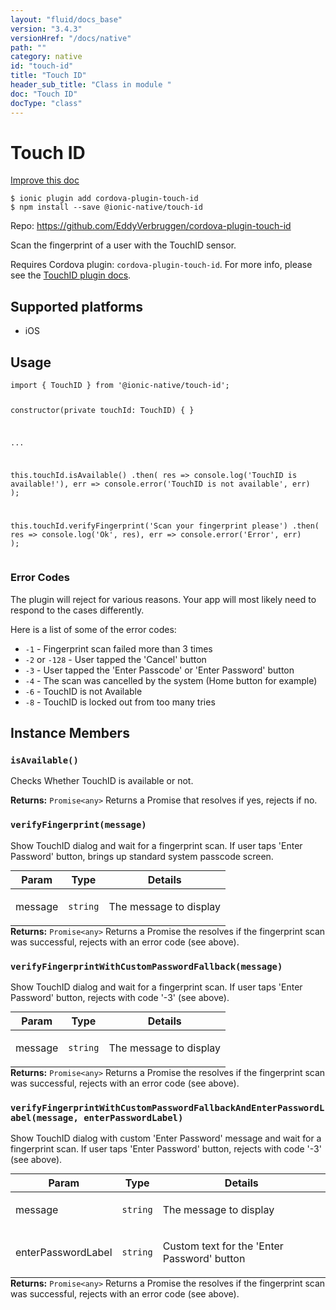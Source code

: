 ```yaml
---
layout: "fluid/docs_base"
version: "3.4.3"
versionHref: "/docs/native"
path: ""
category: native
id: "touch-id"
title: "Touch ID"
header_sub_title: "Class in module "
doc: "Touch ID"
docType: "class"
---
```


<h1 class="api-title">Touch ID</h1>

<a class="improve-v2-docs" href="http://github.com/driftyco/ionic-native/edit/master/src/@ionic-native/plugins/touch-id/index.ts#L1">
  Improve this doc
</a>






<pre><code class="nohighlight">$ ionic plugin add cordova-plugin-touch-id
$ npm install --save @ionic-native/touch-id
</code></pre>
<p>Repo:
  <a href="https://github.com/EddyVerbruggen/cordova-plugin-touch-id">
    https://github.com/EddyVerbruggen/cordova-plugin-touch-id
  </a>
</p>


<p>Scan the fingerprint of a user with the TouchID sensor.</p>
<p>Requires Cordova plugin: <code>cordova-plugin-touch-id</code>. For more info, please see the <a href="https://github.com/EddyVerbruggen/cordova-plugin-touch-id">TouchID plugin docs</a>.</p>




<h2>Supported platforms</h2>
<ul>
  <li>iOS</li>
</ul>






<h2>Usage</h2>
<pre><code class="lang-typescript">import { TouchID } from &#39;@ionic-native/touch-id&#39;;

constructor(private touchId: TouchID) { }

...

this.touchId.isAvailable()
  .then(
    res =&gt; console.log(&#39;TouchID is available!&#39;),
    err =&gt; console.error(&#39;TouchID is not available&#39;, err)
  );

this.touchId.verifyFingerprint(&#39;Scan your fingerprint please&#39;)
  .then(
    res =&gt; console.log(&#39;Ok&#39;, res),
    err =&gt; console.error(&#39;Error&#39;, err)
  );
</code></pre>
<h3 id="error-codes">Error Codes</h3>
<p>The plugin will reject for various reasons. Your app will most likely need to respond to the cases differently.</p>
<p>Here is a list of some of the error codes:</p>
<ul>
<li><code>-1</code> - Fingerprint scan failed more than 3 times</li>
<li><code>-2</code> or <code>-128</code> - User tapped the &#39;Cancel&#39; button</li>
<li><code>-3</code> - User tapped the &#39;Enter Passcode&#39; or &#39;Enter Password&#39; button</li>
<li><code>-4</code> - The scan was cancelled by the system (Home button for example)</li>
<li><code>-6</code> - TouchID is not Available</li>
<li><code>-8</code> - TouchID is locked out from too many tries</li>
</ul>








<h2>Instance Members</h2>
<h3><a class="anchor" name="isAvailable" href="#isAvailable"></a><code>isAvailable()</code></h3>


Checks Whether TouchID is available or not.



<div class="return-value" markdown="1">
  <i class="icon ion-arrow-return-left"></i>
  <b>Returns:</b> <code>Promise&lt;any&gt;</code> Returns a Promise that resolves if yes, rejects if no.
</div><h3><a class="anchor" name="verifyFingerprint" href="#verifyFingerprint"></a><code>verifyFingerprint(message)</code></h3>


Show TouchID dialog and wait for a fingerprint scan. If user taps 'Enter Password' button, brings up standard system passcode screen.

<table class="table param-table" style="margin:0;">
  <thead>
  <tr>
    <th>Param</th>
    <th>Type</th>
    <th>Details</th>
  </tr>
  </thead>
  <tbody>
  <tr>
    <td>
      message</td>
    <td>
      <code>string</code>
    </td>
    <td>
      <p>The message to display</p>
</td>
  </tr>
  </tbody>
</table>

<div class="return-value" markdown="1">
  <i class="icon ion-arrow-return-left"></i>
  <b>Returns:</b> <code>Promise&lt;any&gt;</code> Returns a Promise the resolves if the fingerprint scan was successful, rejects with an error code (see above).
</div><h3><a class="anchor" name="verifyFingerprintWithCustomPasswordFallback" href="#verifyFingerprintWithCustomPasswordFallback"></a><code>verifyFingerprintWithCustomPasswordFallback(message)</code></h3>


Show TouchID dialog and wait for a fingerprint scan. If user taps 'Enter Password' button, rejects with code '-3' (see above).

<table class="table param-table" style="margin:0;">
  <thead>
  <tr>
    <th>Param</th>
    <th>Type</th>
    <th>Details</th>
  </tr>
  </thead>
  <tbody>
  <tr>
    <td>
      message</td>
    <td>
      <code>string</code>
    </td>
    <td>
      <p>The message to display</p>
</td>
  </tr>
  </tbody>
</table>

<div class="return-value" markdown="1">
  <i class="icon ion-arrow-return-left"></i>
  <b>Returns:</b> <code>Promise&lt;any&gt;</code> Returns a Promise the resolves if the fingerprint scan was successful, rejects with an error code (see above).
</div><h3><a class="anchor" name="verifyFingerprintWithCustomPasswordFallbackAndEnterPasswordLabel" href="#verifyFingerprintWithCustomPasswordFallbackAndEnterPasswordLabel"></a><code>verifyFingerprintWithCustomPasswordFallbackAndEnterPasswordLabel(message,&nbsp;enterPasswordLabel)</code></h3>


Show TouchID dialog with custom 'Enter Password' message and wait for a fingerprint scan. If user taps 'Enter Password' button, rejects with code '-3' (see above).

<table class="table param-table" style="margin:0;">
  <thead>
  <tr>
    <th>Param</th>
    <th>Type</th>
    <th>Details</th>
  </tr>
  </thead>
  <tbody>
  <tr>
    <td>
      message</td>
    <td>
      <code>string</code>
    </td>
    <td>
      <p>The message to display</p>
</td>
  </tr>
  
  <tr>
    <td>
      enterPasswordLabel</td>
    <td>
      <code>string</code>
    </td>
    <td>
      <p>Custom text for the &#39;Enter Password&#39; button</p>
</td>
  </tr>
  </tbody>
</table>

<div class="return-value" markdown="1">
  <i class="icon ion-arrow-return-left"></i>
  <b>Returns:</b> <code>Promise&lt;any&gt;</code> Returns a Promise the resolves if the fingerprint scan was successful, rejects with an error code (see above).
</div>





